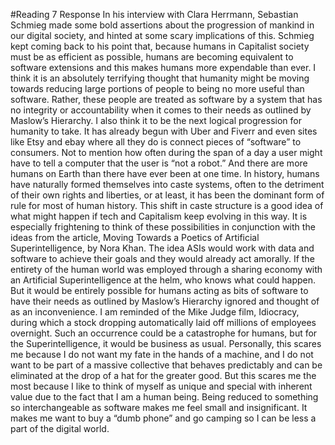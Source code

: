 #Reading 7 Response
In his interview with Clara Herrmann, Sebastian Schmieg made some bold assertions about the progression of mankind in our digital society, and hinted at some scary implications of this. Schmieg kept coming back to his point that, because humans in Capitalist society must be as efficient as possible, humans are becoming equivalent to software extensions and this makes humans more expendable than ever. I think it is an absolutely terrifying thought that humanity might be moving towards reducing large portions of people to being no more useful than software. Rather, these people are treated as software by a system that has no integrity or accountability when it comes to their needs as outlined by Maslow’s Hierarchy. I also think it to be the next logical progression for humanity to take.
It has already begun with Uber and Fiverr and even sites like Etsy and ebay where all they do is connect pieces of “software” to consumers. Not to mention how often during the span of a day a user might have to tell a computer that the user is “not a robot.” And there are more humans on Earth than there have ever been at one time. In history, humans have naturally formed themselves into caste systems, often to the detriment of their own rights and liberties, or at least, it has been the dominant form of rule for most of human history. This shift in caste structure is a good idea of what might happen if tech and Capitalism keep evolving in this way.
It is especially frightening to think of these possibilities in conjunction with the ideas from the article, Moving Towards a Poetics of Artificial Superintelligence, by Nora Khan. The idea ASIs would work with data and software to achieve their goals and they would already act amorally. If the entirety of the human world was employed through a sharing economy with an Artificial Superintelligence at the helm, who knows what could happen. But it would be entirely possible for humans acting as bits of software to have their needs as outlined by Maslow’s Hierarchy ignored and thought of as an inconvenience. I am reminded of the Mike Judge film, Idiocracy, during which a stock dropping automatically laid off millions of employees overnight. Such an occurrence could be a catastrophe for humans, but for the Superintelligence, it would be business as usual.
Personally, this scares me because I do not want my fate in the hands of a machine, and I do not want to be part of a massive collective that behaves predictably and can be eliminated at the drop of a hat for the greater good. But this scares me the most because I like to think of myself as unique and special with inherent value due to the fact that I am a human being. Being reduced to something so interchangeable as software makes me feel small and insignificant. It makes me want to buy a “dumb phone” and go camping so I can be less a part of the digital world.
